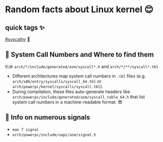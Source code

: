 # Random facts about Linux kernel 😊

## quick tags ✨
[#syscallnr](#-system-call-numbers-and-where-to-find-them) 🚀

## 🔢 System Call Numbers and Where to find them
tl;dr `arch/*/include/generated/asm/syscall*.h` and `arch/*/**/syscall*.tbl`
- Different architectures map system call numbers in `.tbl` files (e.g. `arch/x86/entry/syscalls/syscall_64.tbl` or `arch/powerpc/kernel/syscalls/syscall.tbl`).
- During compilation, these files auto-generate headers like `arch/powerpc/include/generated/asm/syscall_table_64.h` that list system call numbers in a machine-readable format. 😎

## 📶 Info on numerous signals
- `man 7 signal`
- `arch/powerpc/include/uapi/asm/signal.h`
